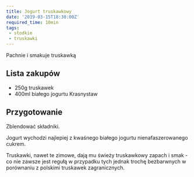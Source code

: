 ```yaml
---
title: Jogurt truskawkowy
date: '2019-03-15T18:30:00Z'
required_time: 10min
tags:
 - słodkie
 - truskawki
---
```


Pachnie i smakuje truskawką

<!---- splitter ---->

## Lista zakupów

- 250g truskawek
- 400ml białego jogurtu Krasnystaw

<!---- splitter ---->

## Przygotowanie

Zblendować składniki.

Jogurt wychodzi najlepiej z kwaśnego białego jogurtu nienafaszerowanego cukrem.

Truskawki, nawet te zimowe, dają mu świeży truskawkowy zapach i smak - co nie zawsze jest regułą w przypadku tych jednak trochę bezbarwnych w porównaniu z polskimi truskawek zagranicznych.
